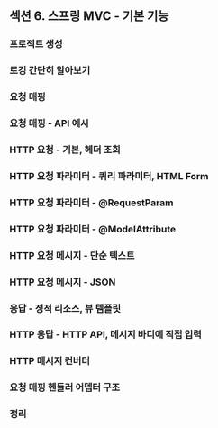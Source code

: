 ## 섹션 6. 스프링 MVC - 기본 기능

### 프로젝트 생성

### 로깅 간단히 알아보기

### 요청 매핑

### 요청 매핑 - API 예시

### HTTP 요청 - 기본, 헤더 조회

### HTTP 요청 파라미터 - 쿼리 파라미터, HTML Form

### HTTP 요청 파라미터 - @RequestParam

### HTTP 요청 파라미터 - @ModelAttribute

### HTTP 요청 메시지 - 단순 텍스트

### HTTP 요청 메시지 - JSON

### 응답 - 정적 리소스, 뷰 템플릿

### HTTP 응답 - HTTP API, 메시지 바디에 직접 입력

### HTTP 메시지 컨버터

### 요청 매핑 헨들러 어뎁터 구조

### 정리
